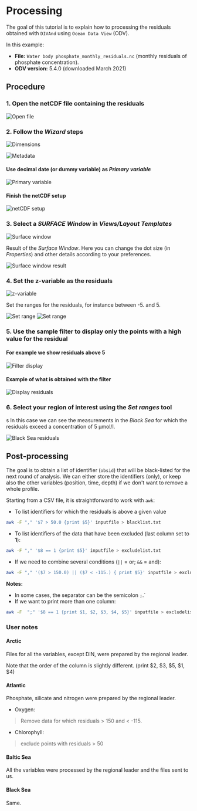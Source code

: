 # Processing

The goal of this tutorial is to explain how to processing the residuals
obtained with `DIVAnd` using `Ocean Data View` (ODV).

In this example:
* __File:__ `Water body phosphate_monthly_residuals.nc` (monthly residuals of
	phosphate concentration).
* __ODV version:__ 5.4.0 (downloaded March 2021)


## Procedure

### 1. Open the netCDF file containing the residuals

![Open file](../figures/ODV-residuals/odv_res01.png "Open file")

### 2. Follow the _Wizard_ steps

![Dimensions](../figures/ODV-residuals/odv_res02.png "Dimensions")

![Metadata](../figures/ODV-residuals/odv_res03.png "Metadata")

#### Use decimal date (or dummy variable) as _Primary variable_
![Primary variable](../figures/ODV-residuals/odv_res04.png "Primary variable")

#### Finish the netCDF setup
![netCDF setup](../figures/ODV-residuals/odv_res05.png "netCDF setup")

### 3. Select a _SURFACE Window_ in _Views/Layout Templates_

![Surface window](../figures/ODV-residuals/odv_res06.png "Surface window")

Result of the _Surface Window_. Here you can change the dot size (in _Properties_) and other details according to your preferences.

![Surface window result](../figures/ODV-residuals/odv_res07.png "Surface window result")

### 4. Set the z-variable as the residuals

![z-variable](../figures/ODV-residuals/odv_res08.png "z-variable")

Set the ranges for the residuals, for instance between -5. and 5.

![Set range](../figures/ODV-residuals/odv_res10.png "Set range")
![Set range](../figures/ODV-residuals/odv_res11.png "Set range")

### 5. Use the sample filter to display only the points with a high value for the residual

#### For example we show residuals above 5
![Filter display](../figures/ODV-residuals/odv_res12.png "Filter display")

#### Example of what is obtained with the filter
![Display residuals](../figures/ODV-residuals/odv_res13.png "Display residuals")

### 6. Select your region of interest using the _Set ranges_ tool
s
In this case we can see the measurements in the _Black Sea_ for which the residuals exceed a concentration of 5 µmol/l.

![Black Sea residuals](../figures/ODV-residuals/odv_res14.png "Black Sea")


## Post-processing

The goal is to obtain a list of identifier (`obsid`) that will be black-listed
for the next round of analysis. We can either store the identifiers (only), or
keep also the other variables (position, time, depth) if we don't want to remove a whole
profile.

Starting from a CSV file, it is straightforward to work with `awk`:

* To list identifiers for which the residuals is above a given value
```bash
awk -F "," '$7 > 50.0 {print $5}' inputfile > blacklist.txt
```

* To list identifiers of the data that have been excluded (last column set to __1__):
```bash
awk -F "," '$8 == 1 {print $5}' inputfile > excludelist.txt
```

* If we need to combine several conditions (`||` = or; `&&` = and):
```bash
awk -F "," '($7 > 150.0) || ($7 < -115.) { print $5}' inputfile > excludelist.txt
```

__Notes:__

- In some cases, the separator can be the semicolon `;`.`
- If we want to print more than one column:
```bash
awk -F  ";" '$8 == 1 {print $1, $2, $3, $4, $5}' inputfile > excludelist.txt
```


### User notes

#### Arctic

Files for all the variables, except DIN, were prepared by the regional leader.

Note that the order of the column is slightly different.
(print $2, $3, $5, $1, $4)

#### Atlantic
Phosphate, silicate and nitrogen were prepared by the regional leader.

* Oxygen:
> Remove data for which residuals > 150 and < -115.

* Chlorophyll:
> exclude points with residuals > 50

#### Baltic Sea
All the variables were processed by the regional leader and the files sent to us.

#### Black Sea
Same.
